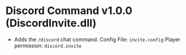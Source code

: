 # Discord Command v1.0.0 (DiscordInvite.dll)
- Adds the ``/discord`` chat command.
Config File: ``invite.config``
Player permission: ``discord.invite``
